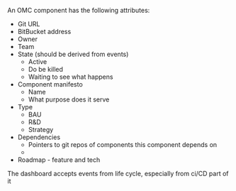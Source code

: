 An OMC component has the following attributes:
 - Git URL
 - BitBucket address
 - Owner
 - Team
 - State (should be derived from events)
	 - Active
	 - Do be killed
	 - Waiting to see what happens
 - Component manifesto
	 - Name
	 - What purpose does it serve
 - Type
	 - BAU
	 - R&D
	 - Strategy
 - Dependencies
	 - Pointers to git repos of components this component depends on
	 - 
 - Roadmap - feature and tech

The dashboard accepts events from life cycle, especially from ci/CD part of it

<!--stackedit_data:
eyJoaXN0b3J5IjpbODE0OTU4OTQ4LDMwNTQ5NzE5MCwtMTIyNT
M4MTcxLDgwMzgyOTE1OV19
-->